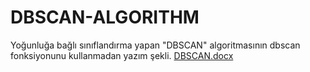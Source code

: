 # DBSCAN-ALGORITHM
Yoğunluğa bağlı sınıflandırma yapan "DBSCAN" algoritmasının dbscan fonksiyonunu kullanmadan yazım şekli.
[DBSCAN.docx](https://github.com/seymasalih/DBSCAN-ALGORITHM/files/8466278/DBSCAN.docx)
